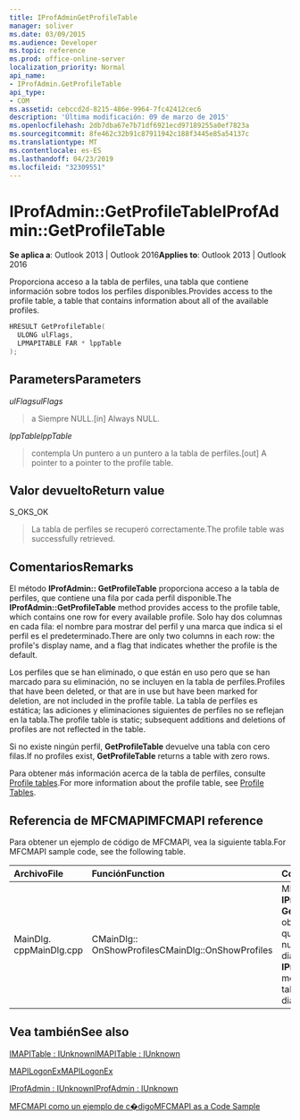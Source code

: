 ```yaml
---
title: IProfAdminGetProfileTable
manager: soliver
ms.date: 03/09/2015
ms.audience: Developer
ms.topic: reference
ms.prod: office-online-server
localization_priority: Normal
api_name:
- IProfAdmin.GetProfileTable
api_type:
- COM
ms.assetid: cebccd2d-8215-486e-9964-7fc42412cec6
description: 'Última modificación: 09 de marzo de 2015'
ms.openlocfilehash: 2db7dba67e7b71df6921ecd97189255a0ef7823a
ms.sourcegitcommit: 8fe462c32b91c87911942c188f3445e85a54137c
ms.translationtype: MT
ms.contentlocale: es-ES
ms.lasthandoff: 04/23/2019
ms.locfileid: "32309551"
---
```

# <a name="iprofadmingetprofiletable"></a><span data-ttu-id="72803-103">IProfAdmin::GetProfileTable</span><span class="sxs-lookup"><span data-stu-id="72803-103">IProfAdmin::GetProfileTable</span></span>

  
  
<span data-ttu-id="72803-104">**Se aplica a**: Outlook 2013 | Outlook 2016</span><span class="sxs-lookup"><span data-stu-id="72803-104">**Applies to**: Outlook 2013 | Outlook 2016</span></span> 
  
<span data-ttu-id="72803-105">Proporciona acceso a la tabla de perfiles, una tabla que contiene información sobre todos los perfiles disponibles.</span><span class="sxs-lookup"><span data-stu-id="72803-105">Provides access to the profile table, a table that contains information about all of the available profiles.</span></span>
  
```cpp
HRESULT GetProfileTable(
  ULONG ulFlags,
  LPMAPITABLE FAR * lppTable
);
```

## <a name="parameters"></a><span data-ttu-id="72803-106">Parameters</span><span class="sxs-lookup"><span data-stu-id="72803-106">Parameters</span></span>

 <span data-ttu-id="72803-107">_ulFlags_</span><span class="sxs-lookup"><span data-stu-id="72803-107">_ulFlags_</span></span>
  
> <span data-ttu-id="72803-108">a Siempre NULL.</span><span class="sxs-lookup"><span data-stu-id="72803-108">[in] Always NULL.</span></span>
    
 <span data-ttu-id="72803-109">_lppTable_</span><span class="sxs-lookup"><span data-stu-id="72803-109">_lppTable_</span></span>
  
> <span data-ttu-id="72803-110">contempla Un puntero a un puntero a la tabla de perfiles.</span><span class="sxs-lookup"><span data-stu-id="72803-110">[out] A pointer to a pointer to the profile table.</span></span>
    
## <a name="return-value"></a><span data-ttu-id="72803-111">Valor devuelto</span><span class="sxs-lookup"><span data-stu-id="72803-111">Return value</span></span>

<span data-ttu-id="72803-112">S_OK</span><span class="sxs-lookup"><span data-stu-id="72803-112">S_OK</span></span> 
  
> <span data-ttu-id="72803-113">La tabla de perfiles se recuperó correctamente.</span><span class="sxs-lookup"><span data-stu-id="72803-113">The profile table was successfully retrieved.</span></span>
    
## <a name="remarks"></a><span data-ttu-id="72803-114">Comentarios</span><span class="sxs-lookup"><span data-stu-id="72803-114">Remarks</span></span>

<span data-ttu-id="72803-115">El método **IProfAdmin:: GetProfileTable** proporciona acceso a la tabla de perfiles, que contiene una fila por cada perfil disponible.</span><span class="sxs-lookup"><span data-stu-id="72803-115">The **IProfAdmin::GetProfileTable** method provides access to the profile table, which contains one row for every available profile.</span></span> <span data-ttu-id="72803-116">Solo hay dos columnas en cada fila: el nombre para mostrar del perfil y una marca que indica si el perfil es el predeterminado.</span><span class="sxs-lookup"><span data-stu-id="72803-116">There are only two columns in each row: the profile's display name, and a flag that indicates whether the profile is the default.</span></span> 
  
<span data-ttu-id="72803-117">Los perfiles que se han eliminado, o que están en uso pero que se han marcado para su eliminación, no se incluyen en la tabla de perfiles.</span><span class="sxs-lookup"><span data-stu-id="72803-117">Profiles that have been deleted, or that are in use but have been marked for deletion, are not included in the profile table.</span></span> <span data-ttu-id="72803-118">La tabla de perfiles es estática; las adiciones y eliminaciones siguientes de perfiles no se reflejan en la tabla.</span><span class="sxs-lookup"><span data-stu-id="72803-118">The profile table is static; subsequent additions and deletions of profiles are not reflected in the table.</span></span> 
  
<span data-ttu-id="72803-119">Si no existe ningún perfil, **GetProfileTable** devuelve una tabla con cero filas.</span><span class="sxs-lookup"><span data-stu-id="72803-119">If no profiles exist, **GetProfileTable** returns a table with zero rows.</span></span> 
  
<span data-ttu-id="72803-120">Para obtener más información acerca de la tabla de perfiles, consulte [Profile tables](profile-tables.md).</span><span class="sxs-lookup"><span data-stu-id="72803-120">For more information about the profile table, see [Profile Tables](profile-tables.md).</span></span> 
  
## <a name="mfcmapi-reference"></a><span data-ttu-id="72803-121">Referencia de MFCMAPI</span><span class="sxs-lookup"><span data-stu-id="72803-121">MFCMAPI reference</span></span>

<span data-ttu-id="72803-122">Para obtener un ejemplo de código de MFCMAPI, vea la siguiente tabla.</span><span class="sxs-lookup"><span data-stu-id="72803-122">For MFCMAPI sample code, see the following table.</span></span>
  
|<span data-ttu-id="72803-123">**Archivo**</span><span class="sxs-lookup"><span data-stu-id="72803-123">**File**</span></span>|<span data-ttu-id="72803-124">**Función**</span><span class="sxs-lookup"><span data-stu-id="72803-124">**Function**</span></span>|<span data-ttu-id="72803-125">**Comentario**</span><span class="sxs-lookup"><span data-stu-id="72803-125">**Comment**</span></span>|
|:-----|:-----|:-----|
|<span data-ttu-id="72803-126">MainDlg. cpp</span><span class="sxs-lookup"><span data-stu-id="72803-126">MainDlg.cpp</span></span>  <br/> |<span data-ttu-id="72803-127">CMainDlg:: OnShowProfiles</span><span class="sxs-lookup"><span data-stu-id="72803-127">CMainDlg::OnShowProfiles</span></span>  <br/> |<span data-ttu-id="72803-128">MFCMAPI usa el método **IProfAdmin:: GetProfileTable** para obtener la tabla de perfil que se va a mostrar en un nuevo cuadro de diálogo.</span><span class="sxs-lookup"><span data-stu-id="72803-128">MFCMAPI uses the **IProfAdmin::GetProfileTable** method to get the profile table to display in a new dialog box.</span></span>  <br/> |
   
## <a name="see-also"></a><span data-ttu-id="72803-129">Vea también</span><span class="sxs-lookup"><span data-stu-id="72803-129">See also</span></span>



[<span data-ttu-id="72803-130">IMAPITable : IUnknown</span><span class="sxs-lookup"><span data-stu-id="72803-130">IMAPITable : IUnknown</span></span>](imapitableiunknown.md)
  
[<span data-ttu-id="72803-131">MAPILogonEx</span><span class="sxs-lookup"><span data-stu-id="72803-131">MAPILogonEx</span></span>](mapilogonex.md)
  
[<span data-ttu-id="72803-132">IProfAdmin : IUnknown</span><span class="sxs-lookup"><span data-stu-id="72803-132">IProfAdmin : IUnknown</span></span>](iprofadminiunknown.md)


[<span data-ttu-id="72803-133">MFCMAPI como un ejemplo de c�digo</span><span class="sxs-lookup"><span data-stu-id="72803-133">MFCMAPI as a Code Sample</span></span>](mfcmapi-as-a-code-sample.md)

